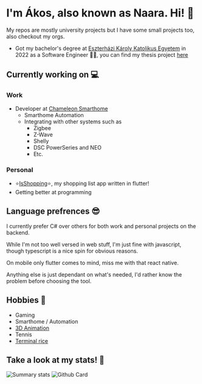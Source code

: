# I'm Ákos, also known as Naara. Hi! 🦌

My repos are mostly university projects but I have some small projects too, also checkout my orgs.

- Got my bachelor's degree at [Eszterházi Károly Katolikus Egyetem](https://uni-eszterhazy.hu/) in 2022 as a Software Engineer 👨‍🎓, you can find my thesis project [here](https://github.com/LovaszAkos/Szakdolgozat-FMNUMU)

## Currently working on 💻

### Work

- Developer at [Chameleon Smarthome](https://chameleon-smarthome.com/en)
  - Smarthome Automation
  - Integrating with other systems such as
    - Zigbee
    - Z-Wave
    - Shelly
    - DSC PowerSeries and NEO
    - Etc.

### Personal

- ⭐[IsShopping](https://github.com/Fasz-kivan/IsShopping)⭐, my shopping list app written in flutter!
- Getting better at programming

## Language prefrences 😎

I currently prefer C# over others for both work and personal projects on the backend.

While I'm not too well versed in web stuff, I'm just fine with javascript, though typescript is a nice spin for obvious reasons.

On mobile only flutter comes to mind, miss me with that react native.

Anything else is just dependant on what's needed, I'd rather know the problem before choosing the tool.

## Hobbies 🎾

- Gaming
- Smarthome / Automation
- [3D Animation](https://www.youtube.com/channel/UCZQChD4t6bSUw8aIYM1SMFA)
- Tennis
- [Terminal rice](https://github.com/Lovasz-Akos/ConfigPool/tree/main/terminal)

## Take a look at my stats! 🍕

![Summary stats](http://github-profile-summary-cards.vercel.app/api/cards/stats?username=Lovasz-Akos&theme=aura_dark) 
![Github Card](http://github-profile-summary-cards.vercel.app/api/cards/profile-details?username=Lovasz-Akos&theme=aura_dark)
